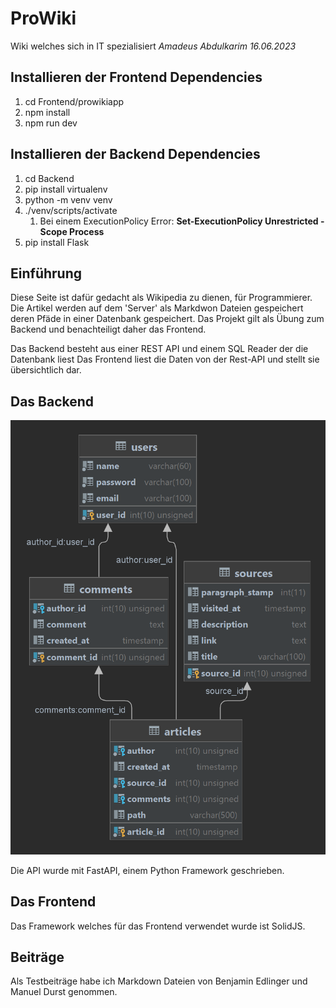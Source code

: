 # ProWiki
Wiki welches sich in IT spezialisiert
*Amadeus Abdulkarim*
*16.06.2023*

## Installieren der Frontend Dependencies
1. cd Frontend/prowikiapp
2. npm install
3. npm run dev


## Installieren der Backend Dependencies
1. cd Backend
2. pip install virtualenv 
3. python -m venv venv
4. ./venv/scripts/activate   
   1. Bei einem ExecutionPolicy Error: **Set-ExecutionPolicy Unrestricted -Scope Process**
5. pip install Flask

## Einführung

Diese Seite ist dafür gedacht als Wikipedia zu dienen, für Programmierer.
Die Artikel werden auf dem 'Server' als Markdwon Dateien gespeichert deren Pfäde in einer Datenbank gespeichert. Das Projekt gilt als Übung zum Backend und benachteiligt daher das Frontend.

Das Backend besteht aus einer REST API und einem SQL Reader der die Datenbank liest Das Frontend liest die Daten von der Rest-API und stellt sie übersichtlich dar.

## Das Backend

![](ProWIKI_ERM.png)

Die API wurde mit FastAPI, einem Python Framework geschrieben.

## Das Frontend

Das Framework welches für das Frontend verwendet wurde ist SolidJS.


## Beiträge

Als Testbeiträge habe ich Markdown Dateien von Benjamin Edlinger und Manuel Durst genommen.


